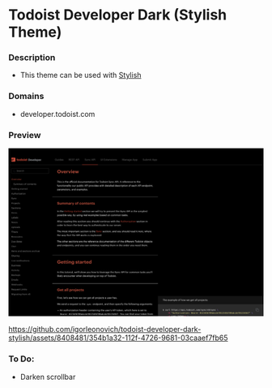 # Todoist Developer Dark (Stylish Theme)

### Description
- This theme can be used with [Stylish](https://userstyles.org/)

### Domains
- developer.todoist.com

### Preview
![](./readme-resources/1.png)

https://github.com/igorleonovich/todoist-developer-dark-stylish/assets/8408481/354b1a32-112f-4726-9681-03caaef7fb65

### To Do:
* Darken scrollbar
